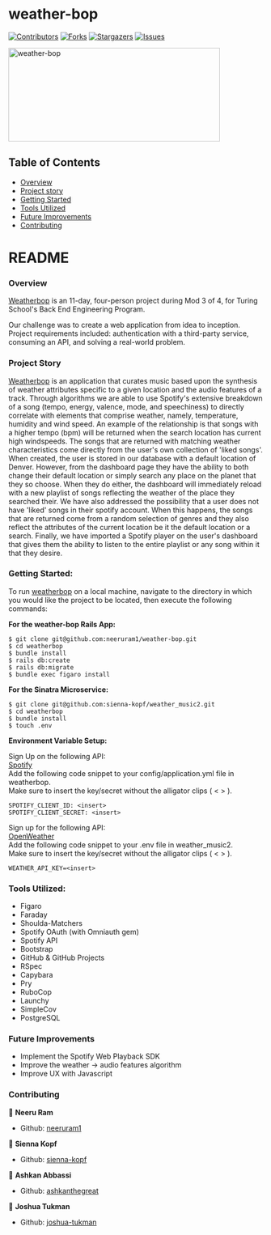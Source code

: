 # weather-bop

[![Contributors][contributors-shield]][contributors-url]
[![Forks][forks-shield]][forks-url]
[![Stargazers][stars-shield]][stars-url]
[![Issues][issues-shield]][issues-url]

<img src="https://public.boxcloud.com/api/2.0/internal_files/736697301031/versions/784486980631/representations/jpg_paged_2048x2048/content/1.jpg?access_token=1!pxtkQ1otdLMNEHaXj5cvw8kIoUEdgYwkE859aA2R7fwI-ptJHejj9SGrbxkHv-lU86UHTl-y6aHoHw1Picaig3OY_HO5OmvhJ8jQd2fn_Ikvc5Mwnpuj58EeOJBNMnOz2P58lfV134EgVJb3IpZhwvSxXbDNBxhr83In6FQ1V1rW8oh_wHe2Mzkpb-scRXygzUGe0WlIOmteAJdhm9ZakjplNqL8IqyN_hAh-i3MO4C49GSD3cH2BYk8vcCvfxIMoMrd-r90ttdQdV4ZMjiNOUlV9FaF5WJ1emnBYDsINpovvrHlpBZu0JOiBofDRirmXFEDOsXWf-t7GVeiWGB2xAG4CX4p8PNZM4YEmtHicwagWsUaw-4VsQ3mVDamlxumz1oQRuyaFcUwpo8NqntePJFMs3WEgeBkXOHb-BaGY-mbSlBB3uh46Tv5-eKH3dhSb_rTT4kyPB06-g3NuOIHd_DBN8H0GI4NJSUkC_UNMJFWFaWQZQMK7WNQ66HP4IT7itwnQvTNfXHKFSLuNy0N4NPCcsTvUqLwL8ym-CDhiGr9cIGKGjUMdcbxWTFPtv3XzBh0Rxpal-S0vIMzdJ0lL3ef6fNTFPp3YWSU5495SoBY8KtYvzArfyKzzzWHYjikbCuxwJs7DjdUU7TQX7gK_uXEReg45_eW200J40_T1dI84Nia&box_client_name=box-content-preview&box_client_version=2.52.0" alt="weather-bop" width="418px" height="185px">

## Table of Contents

- [Overview](#overview)
- [Project story](#project-story)
- [Getting Started](#getting-started)
- [Tools Utilized](#tools-utilized)
- [Future Improvements](#future-improvements)
- [Contributing](#contributing)

# README

### Overview

[Weatherbop](https://github.com/neeruram1/weather-bop) is an 11-day, four-person project during Mod 3 of 4, for Turing School's Back End Engineering Program.

Our challenge was to create a web application from idea to inception. Project requirements included: authentication with a third-party service, consuming an API, and solving a real-world problem.

### Project Story

[Weatherbop](https://github.com/neeruram1/weather-bop) is an application that curates music based upon the synthesis of weather attributes specific to a given location and the audio features of a track. Through algorithms we are able to use Spotify's extensive breakdown of a song (tempo, energy, valence, mode, and speechiness) to directly correlate with elements that comprise weather, namely, temperature, humidity and wind speed. An example of the relationship is that songs with a higher tempo (bpm) will be returned when the search location has current high windspeeds. The songs that are returned with matching weather characteristics come directly from the user's own collection of 'liked songs'. When created, the user is stored in our database with a default location of Denver. However, from the dashboard page they have the ability to both change their default location or simply search any place on the planet that they so choose. When they do either, the dashboard will immediately reload with a new playlist of songs reflecting the weather of the place they searched their. We have also addressed the possibility that a user does not have 'liked' songs in their spotify account. When this happens, the songs that are returned come from a random selection of genres and they also reflect the attributes of the current location be it the default location or a search. Finally, we have imported a Spotify player on the user's dashboard that gives them the ability to listen to the entire playlist or any song within it that they desire. 

### Getting Started:

To run [weatherbop](https://github.com/neeruram1/weather-bop) on a local machine, navigate to the directory in which you would like the project to be located, then execute the following commands:  

**For the weather-bop Rails App:**
```
$ git clone git@github.com:neeruram1/weather-bop.git 
$ cd weatherbop
$ bundle install
$ rails db:create
$ rails db:migrate
$ bundle exec figaro install
```

**For the Sinatra Microservice:** 
```
$ git clone git@github.com:sienna-kopf/weather_music2.git
$ cd weatherbop
$ bundle install
$ touch .env 
```

**Environment Variable Setup:**

Sign Up on the following API:   
[Spotify](https://developer.spotify.com/documentation/web-api/quick-start/)   
Add the following code snippet to your config/application.yml file in weatherbop.    
Make sure to insert the key/secret without the alligator clips ( < > ).

```
SPOTIFY_CLIENT_ID: <insert>
SPOTIFY_CLIENT_SECRET: <insert>
```

Sign up for the following API:    
[OpenWeather](https://home.openweathermap.org/users/sign_up)    
Add the following code snippet to your .env file in weather_music2.      
Make sure to insert the key/secret without the alligator clips ( < > ).

```
WEATHER_API_KEY=<insert>
```

### Tools Utilized:
- Figaro
- Faraday
- Shoulda-Matchers
- Spotify OAuth (with Omniauth gem)
- Spotify API
- Bootstrap
- GitHub & GitHub Projects
- RSpec
- Capybara
- Pry
- RuboCop
- Launchy
- SimpleCov
- PostgreSQL

### Future Improvements
- Implement the Spotify Web Playback SDK 
- Improve the weather -> audio features algorithm 
- Improve UX with Javascript

### Contributing
👤 **Neeru Ram**
- Github: [neeruram1](https://github.com/neeruram1)

👤 **Sienna Kopf**
- Github: [sienna-kopf](https://github.com/sienna-kopf)

👤 **Ashkan Abbassi**
- Github: [ashkanthegreat](https://github.com/ashkanthegreat) 

👤 **Joshua Tukman**
- Github: [joshua-tukman](https://github.com/joshua-tukman)




<!-- MARKDOWN LINKS & IMAGES -->

[contributors-shield]: https://img.shields.io/github/contributors/neeruram1/weather-bop.svg?style=flat-square
[contributors-url]: https://github.com/neeruram1/weather-bop/graphs/contributors
[forks-shield]: https://img.shields.io/github/forks/neeruram1/weather-bop.svg?style=flat-square
[forks-url]: https://github.com/neeruram1/weather-bop/network/members
[stars-shield]: https://img.shields.io/github/stars/neeruram1/weather-bop.svg?style=flat-square
[stars-url]: https://github.com/neeruram1/weather-bop/stargazers
[issues-shield]: https://img.shields.io/github/issues/neeruram1/weather-bop.svg?style=flat-square
[issues-url]: https://github.com/neeruram1/weather-bop/issues
